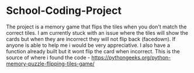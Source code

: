 # School-Coding-Project
The project is a memory game that flips the tiles when you don't match the correct tiles.
I am currently stuck with an issue where the tiles will show the cards but when they are incorrect they will not flip back (facedown). If anyone is able to help me i would be very appreciative.
I also have a function already built but it wont flip the card when incorrect.
This is the source of where i found the code -  https://pythongeeks.org/python-memory-puzzle-flipping-tiles-game/
